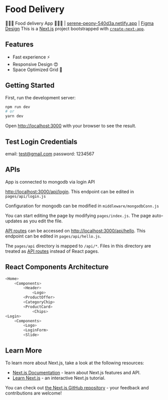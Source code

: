 # Food Delivery

🎉🔥🤩 Food delivery App 🤩🔥🎉 | [serene-peony-540d3a.netlify.app](https://serene-peony-540d3a.netlify.app) | [Figma Design](https://www.uxcrush.com/figma-delivery-ui-templates/)
This is a [Next.js](https://nextjs.org/) project bootstrapped with [`create-next-app`](https://github.com/vercel/next.js/tree/canary/packages/create-next-app).

## Features

-   Fast experience ⚡
-   Responsive Design 😍
-   Space Optimized Grid 💯

## Getting Started

First, run the development server:

```bash
npm run dev
# or
yarn dev
```

Open [http://localhost:3000](http://localhost:3000) with your browser to see the result.

## Test Login Credentials

email: test@gmail.com
password: 1234567

## APIs

App is connected to mongodb via login API

[http://localhost:3000/api/login](http://localhost:3000/api/login). This endpoint can be edited in `pages/api/login.js`

Configuration for mongodb can be modified in `middleware/mongodbConn.js`

You can start editing the page by modifying `pages/index.js`. The page auto-updates as you edit the file.

[API routes](https://nextjs.org/docs/api-routes/introduction) can be accessed on [http://localhost:3000/api/hello](http://localhost:3000/api/hello). This endpoint can be edited in `pages/api/hello.js`.

The `pages/api` directory is mapped to `/api/*`. Files in this directory are treated as [API routes](https://nextjs.org/docs/api-routes/introduction) instead of React pages.

## React Components Architecture

```bash
<Home>
    <Components>
        <Header>
            <Logo>
        <ProductOffer>
        <CategoryChip>
        <ProductCard>
            <Chips>
<Login>
    <Components>
        <Logo>
        <LoginForm>
        <Slide>

```

## Learn More

To learn more about Next.js, take a look at the following resources:

-   [Next.js Documentation](https://nextjs.org/docs) - learn about Next.js features and API.
-   [Learn Next.js](https://nextjs.org/learn) - an interactive Next.js tutorial.

You can check out [the Next.js GitHub repository](https://github.com/vercel/next.js/) - your feedback and contributions are welcome!
